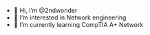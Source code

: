 - 👋 Hi, I’m @2ndwonder
- 👀 I’m interested in Network engineering
- 🌱 I’m currently learning CompTIA A+ Network

<!---
2ndwonder/2ndwonder is a ✨ special ✨ repository because its `README.md` (this file) appears on your GitHub profile.
You can click the Preview link to take a look at your changes.
--->
